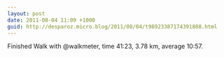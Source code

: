 ```yaml
---
layout: post
date: 2011-08-04 11:09 +1000
guid: http://desparoz.micro.blog/2011/08/04/t98923387174391808.html
---
```

Finished Walk with @walkmeter, time 41:23, 3.78 km, average 10:57.
